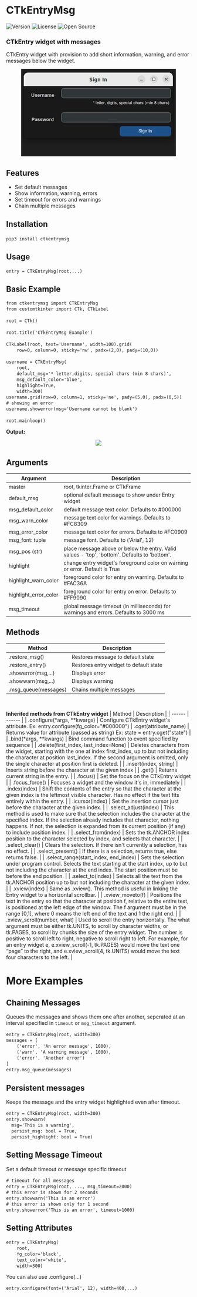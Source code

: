 # CTkEntryMsg
![Version](https://img.shields.io/static/v1?label=version&message=v.0.0.5&color=blue)
![License](https://img.shields.io/static/v1?label=license&message=MIT&color=green)
![Open Source](https://img.shields.io/static/v1?label=OpenSource&message=Yes&color=brightgreen)

### CTkEntry widget with messages

CTkEntry widget with provision to add 
short information, warning, and error messages below the widget.

<p align="center">
  <picture>
    <source media="(prefers-color-scheme: dark)" srcset="https://raw.githubusercontent.com/shine-jayakumar/CTkEntryMsg/master/doc_images/ctkentrymsg_demo.gif">
    <img src="https://raw.githubusercontent.com/shine-jayakumar/CTkEntryMsg/master/doc_images/ctkentrymsg_demo.gif">
  </picture>
</p>

## Features
- Set default messages
- Show information, warning, errors
- Set timeout for errors and warnings
- Chain multiple messages

## Installation
```pip3 install ctkentrymsg```

## Usage
```
entry = CTkEntryMsg(root,...)
```

## Basic Example
```
from ctkentrymsg import CTkEntryMsg
from customtkinter import CTk, CTkLabel

root = CTk()

root.title('CTkEntryMsg Example')

CTkLabel(root, text='Username', width=100).grid(
    row=0, column=0, sticky='nw', padx=(2,0), pady=(10,0))

username = CTkEntryMsg(
    root, 
    default_msg='* letter,digits, special chars (min 8 chars)',
    msg_default_color='blue',
    highlight=True,
    width=300)
username.grid(row=0, column=1, sticky='ne', pady=(5,0), padx=(0,5))
# showing an error
username.showerror(msg='Username cannot be blank')

root.mainloop()
```
**Output:**

<p align="center">
  <picture>
    <source media="(prefers-color-scheme: dark)" srcset="https://raw.githubusercontent.com/shine-jayakumar/CTkEntryMsg/master/doc_images/basic_usage.png">
    <img src="https://raw.githubusercontent.com/shine-jayakumar/CTkEntryMsg/master/doc_images/basic_usage.png">
  </picture>
</p>

## Arguments
| Argument | Description |
| ------ | ------ |
| master | root, tkinter.Frame or CTkFrame |
| default_msg | optional default message to show under Entry widget |
| msg_default_color | default message text color. Defaults to #000000 |
| msg_warn_color | message text color for warnings. Defaults to #FC8309 |
| msg_error_color | message text color for errors. Defaults to #FC0909 |
| msg_font: tuple | message font. Defaults to ('Arial', 12)|
| msg_pos (str) | place message above or below the entry. Valid values - 'top', 'bottom'. Defaults to 'bottom'. |
| highlight | change entry widget's foreground color on warning or error. Default is True |
| highlight_warn_color | foreground color for entry on warning. Defaults to #FAC36A |
| highlight_error_color | foreground color for entry on error. Defaults to #FF9090 |
| msg_timeout | global message timeout (in milliseconds) for warnings and errors. Defaults to 3000 ms |

## Methods
| Method | Description |
| ------ | ------ |
| .restore_msg() | Restores message to default state |
| .restore_entry() | Restores entry widget to default state |
| .showerror(msg,...) | Displays error |
| .showwarn(msg,...) | Displays warning |
| .msg_queue(messages) | Chains multiple messages |

<br/>

**Inherited methods from CTkEntry widget**
| Method | Description |
| ------ | ------ |
| .configure(*args, **kwargs) | Configure CTkEntry widget's attribute. Ex: entry.configure(fg_color="#000000")
| .cget(attribute_name) | Returns value for attribute (passed as string) Ex: state = entry.cget("state") |
| .bind(*args, **kwargs) | Bind command function to event specified by sequence |
| .delete(first_index, last_index=None) | Deletes characters from the widget, starting with the one at index first_index, up to but not including the character at position last_index. If the second argument is omitted, only the single character at position first is deleted. |
| .insert(index, string) | Inserts string before the character at the given index |
| .get() | Returns current string in the entry. |
| .focus() | Set the focus on the CTkEntry widget |
| .focus_force() | Focuses a widget and the window it's in, immediately |
| .index(index) | Shift the contents of the entry so that the character at the given index is the leftmost visible character. Has no effect if the text fits entirely within the entry. |
| .icursor(index) | Set the insertion cursor just before the character at the given index. |
| .select_adjust(index) | This method is used to make sure that the selection includes the character at the specified index. If the selection already includes that character, nothing happens. If not, the selection is expanded from its current position (if any) to include position index. |
| .select_from(index) | Sets the tk.ANCHOR index position to the character selected by index, and selects that character. |
| .select_clear() | Clears the selection. If there isn't currently a selection, has no effect. |
| .select_present() | If there is a selection, returns true, else returns false. |
| .select_range(start_index, end_index) | Sets the selection under program control. Selects the text starting at the start index, up to but not including the character at the end index. The start position must be before the end position. |
| .select_to(index) | Selects all the text from the tk.ANCHOR position up to but not including the character at the given index.  |
| .xview(index) | Same as .xview(). This method is useful in linking the Entry widget to a horizontal scrollbar. |
| .xview_moveto(f) | Positions the text in the entry so that the character at position f, relative to the entire text, is positioned at the left edge of the window. The f argument must be in the range [0,1], where 0 means the left end of the text and 1 the right end. |
| .xview_scroll(number, what) | Used to scroll the entry horizontally. The what argument must be either tk.UNITS, to scroll by character widths, or tk.PAGES, to scroll by chunks the size of the entry widget. The number is positive to scroll left to right, negative to scroll right to left. For example, for an entry widget e, e.xview_scroll(-1, tk.PAGES) would move the text one “page” to the right, and e.xview_scroll(4, tk.UNITS) would move the text four characters to the left. |

# More Examples

## Chaining Messages
Queues the messages and shows them one after another, seperated at an interval specified in
```timeout``` or ```msg_timeout``` argument.
```
entry = CTkEntryMsg(root, width=300)
messages = [
    ('error', 'An error message', 1000),
    ('warn', 'A warning message', 1000),
    ('error', 'Another error')
]
entry.msg_queue(messages)
```
## Persistent messages
Keeps the message and the entry widget highlighted even after timeout.
```
entry = CTkEntryMsg(root, width=300)
entry.showwarn(
  msg='This is a warning', 
  persist_msg: bool = True, 
  persist_highlight: bool = True)
```
## Setting Message Timeout
Set a default timeout or message specific timeout
```
# timeout for all messages
entry = CTkEntryMsg(root, ..., msg_timeout=2000)
# this error is shown for 2 seconds
entry.showwarn('This is an error')
# this error is shown only for 1 second
entry.showerror('This is an error', timeout=1000)
```
## Setting Attributes
```
entry = CTkEntryMsg(
    root, 
    fg_color='black',
    text_color='white',
    width=300)
```
You can also use .configure(...)
```
entry.configure(font=('Arial', 12), width=400,...)
```